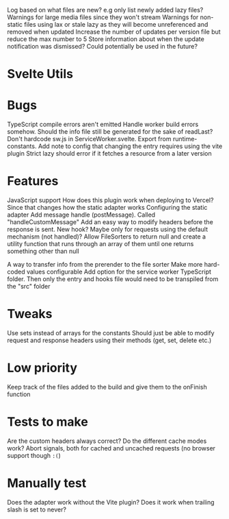 Log based on what files are new? e.g only list newly added lazy files?
Warnings for large media files since they won't stream
Warnings for non-static files using lax or stale lazy as they will become unreferenced and removed when updated
Increase the number of updates per version file but reduce the max number to 5
Store information about when the update notification was dismissed? Could potentially be used in the future?

# Svelte Utils

# Bugs
TypeScript compile errors aren't emitted
Handle worker build errors somehow. Should the info file still be generated for the sake of readLast?
Don't hardcode sw.js in ServiceWorker.svelte. Export from runtime-constants. Add note to config that changing the entry requires using the vite plugin
Strict lazy should error if it fetches a resource from a later version

# Features
JavaScript support
How does this plugin work when deploying to Vercel? Since that changes how the static adapter works
Configuring the static adapter
Add message handle (postMessage). Called "handleCustomMessage"
Add an easy way to modify headers before the response is sent. New hook? Maybe only for requests using the default mechanism (not handled)?
Allow FileSorters to return null and create a utility function that runs through an array of them until one returns something other than null

A way to transfer info from the prerender to the file sorter
Make more hard-coded values configurable
Add option for the service worker TypeScript folder. Then only the entry and hooks file would need to be transpiled from the "src" folder

# Tweaks
Use sets instead of arrays for the constants
Should just be able to modify request and response headers using their methods (get, set, delete etc.)

# Low priority
Keep track of the files added to the build and give them to the onFinish function

# Tests to make
Are the custom headers always correct?
Do the different cache modes work?
Abort signals, both for cached and uncached requests (no browser support though `:(`)

# Manually test
Does the adapter work without the Vite plugin?
Does it work when trailing slash is set to never?